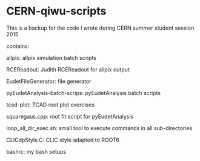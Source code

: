 # CERN-qiwu-scripts
This is a backup for the code I wrote during CERN summer student session 2015

contains:

  allpix: allpix simulation batch scripts
  
  RCEReadout: Judith RCEReadout for allpix output
  
  EudetFileGenerator: file generator
  
  pyEudetAnalysis-batch-scrips: pyEudetAnalysis batch scripts
  
  tcad-plot: TCAD root plot exercises
  
  squaregaus.cpp: root fit script for pyEudetAnalysis
  
  loop_all_dir_exec.sh: small tool to execute commands in all sub-directories
  
  CLICdpStyle.C: CLIC style adapted to ROOT6
  
  bashrc: my bash setups
  
